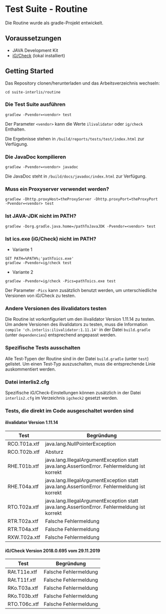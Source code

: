 # Test Suite - Routine
Die Routine wurde als gradle-Projekt entwickelt.

## Voraussetzungen
- JAVA Development Kit
- [iG/Check](https://www.interlis.ch/downloads/igcheck) (lokal installiert)

## Getting Started
Das Repository clonen/herunterladen und das Arbeitsverzeichnis wechseln:

```
cd suite-interlis/routine
```

### Die Test Suite ausführen
```
gradlew -Pvendor=<vendor> test
```
Der Parameter ``<vendor>`` kann die Werte ``ilivalidator`` oder ``ig/check`` Enthalten.

Die Ergebnisse stehen in ``/build/reports/tests/test/index.html`` zur Verfügung.

### Die JavaDoc kompilieren
```
gradlew -Pvendor=<vendor> javadoc
```
Die JavaDoc steht in ``/build/docs/javadoc/index.html`` zur Verfügung.

### Muss ein Proxyserver verwendet werden?
```
gradlew -Dhttp.proxyHost=theProxyServer -Dhttp.proxyPort=theProxyPort -Pvendor=<vendor> test
```
### Ist JAVA-JDK nicht im PATH?
```
gradlew -Dorg.gradle.java.home=/pathToJavaJDK -Pvendor=<vendor> test
```
### Ist ics.exe (iG/Check) nicht im PATH?
- Variante 1
```
SET PATH=%PATH%;'pathToics.exe'
gradlew -Pvendor=ig/check test
```
- Variante 2
```
gradlew -Pvendor=ig/check -Pics=pathToics.exe test
```
Der Parameter ``-Pics`` kann zusätzlich benutzt werden, um unterschiedliche Versionen von iG/Check zu testen.

### Andere Versionen des ilivalidators testen
Die Routine ist vorkonfiguriert um den ilivalidator Version 1.11.14 zu testen.
Um andere Versionen des ilivalidators zu testen, muss die Information ``compile 'ch.interlis:ilivalidator:1.11.14'`` in der Datei ``build.gradle`` (unter ``dependencies``) entsprechend angepasst werden.

### Spezifische Tests ausschalten
Alle Test-Typen der Routine sind in der Datei ``build.gradle`` (unter ``test``) gelistet. Um einen Test-Typ auszuschalten, muss die entsprechende Linie auskommentiert werden.

### Datei interlis2.cfg
Spezifische iG/Check-Einstellungen können zusätzlich in der Datei ``interlis2.cfg`` im Verzeichnis ``igcheck2`` gesetzt werden.

### Tests, die direkt im Code ausgeschaltet worden sind
#### ilivalidator Version 1.11.14
| Test | Begründung |
| --- | --- |
| RCO.T01a.xtf | java.lang.NullPointerException |
| RCO.T02b.xtf | Absturz |
| RHE.T01b.xtf | java.lang.IllegalArgumentException statt java.lang.AssertionError. Fehlermeldung ist korrekt |
| RHE.T04a.xtf | java.lang.IllegalArgumentException statt java.lang.AssertionError. Fehlermeldung ist korrekt |
| RTO.T02a.xtf | java.lang.IllegalArgumentException statt java.lang.AssertionError. Fehlermeldung ist korrekt |
| RTR.T02a.xtf | Falsche Fehlermeldung |
| RTR.T04a.xtf | Falsche Fehlermeldung |
| RXW.T02a.xtf | Falsche Fehlermeldung |

#### iG/Check Version 2018.0.695 vom 29.11.2019
| Test | Begründung |
| --- | --- |
| RAt.T11e.xtf | Falsche Fehlermeldung |
| RAt.T11f.xtf | Falsche Fehlermeldung |
| RKo.T03a.xtf | Falsche Fehlermeldung |
| RKo.T03b.xtf | Falsche Fehlermeldung |
| RTO.T06c.xtf | Falsche Fehlermeldung |


